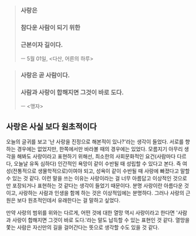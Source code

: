 
>### 사랑은
>### 참다운 사람이 되기 위한
>### 근본이자 길이다.
> ㅡ 5월 01일, <다산, 어른의 하루>

>### 사랑은 곧 사람이다.
>### 사람과 사랑이 합해지면 그것이 바로 도다.
> ㅡ <맹자>

## 사랑은 사실 보다 원초적이다

오늘의 글귀를 보고 '난 사랑을 진정으로 해본적이 있나?'라는 생각이 들었다.
서로를 향하는 경우에는 없었지만, 한쪽에서만 바라볼 때의 경우에는 있었다.
모름지기 아무리 생각을 해봐도 사랑이라고 표현하기 위해선, 최소한의 사회문화적인 요건(사람마다 다르다, 오늘날 유독 심하다) 인간적인 욕망이 같이 수반될 때 성립할 수 있다고 본다.
즉 여성(전통적으로 생물학적으로)이여야 되고, 성욕이 같이 수반될 때 사랑에 빠졌다고 말할 수 있는 것 같다.
이런 말을 쓰는 이유는 사랑이라는 걸 너무 아름답고 이상적인 것으로만 포장되거나 표현하는 것 같다는 생각이 들었기 때문이다.
분명 사랑이란 아름다운 것이고, 사랑하는 사람과 인생을 함께 하는 것은 이상적임에는 분명하다.
그러나 사랑의 근원은 보다 원초적인데서 유래한다는 걸 말하고 싶었다.

만약 사랑의 범위를 위와는 다르게, 어떤 것에 대한 열망 역시 사랑이라고 한다면
'사람과 사랑이 합해지면 그것이 바로 도다.'라는 말도 납득할 수 있는 표현인 것 같다.
열망을 쫓는 사람은 자신만의 길을 걸어간다는 뜻으로 생각할 수도 있을 것 같다.

